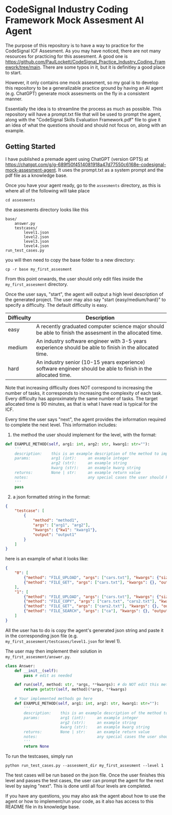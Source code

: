 # CodeSignal Industry Coding Framework Mock Assesment AI Agent

The purpose of this repository is to have a way to practice for the CodeSignal ICF Assesment. As you may have noticed, there are not many resources for practicing for this assesment. A good one is https://github.com/PaulLockett/CodeSignal_Practice_Industry_Coding_Framework/tree/main. There are some typos in it, but it is definitley a good place to start.

However, it only contains one mock assesment, so my goal is to develop this repository to be a generalizable practice ground by having an AI agent (e.g. ChatGPT) generate mock assesments on the fly in a consistent manner. 

Essentially the idea is to streamline the process as much as possible. This repository will have a prompt.txt file that will be used to prompt the agent, along with the "CodeSignal Skills Evaluation Framework.pdf" file to give it an idea of what the questions should and should not focus on, along with an example. 

## Getting Started

I have published a premade agent using ChatGPT (version GPT5) at https://chatgpt.com/g/g-689f50f4514081918a47d77550c6168e-codesignal-mock-assesment-agent.
It uses the prompt.txt as a system prompt and the pdf file as a knowledge base. 

Once you have your agent ready, go to the ```assesments``` directory, as this is where all of the following will take place

```shell
cd assesments
```

the assesments directory looks like this

```pgsq1
base/
    answer.py
    testcases/
        level1.json
        level2.json
        level3.json
        level4.json
run_test_cases.py
```

you will then need to copy the base folder to a new directory:

```shell
cp -r base my_first_assesment
```

From this point onwards, the user should only edit files inside the ```my_first_assesment``` directory. 

Once the user says, "start", the agent will output a high level description of the generated project. The user may also say "start {easy/medium/hard}" to specify a difficulty. The default difficulty is easy. 

| Difficulty | Description |
|------------|-------------|
| easy       | A recently graduated computer science major should be able to finish the assesment in the allocated time. |
| medium     | An industry software engineer with 3-5 years experience should be able to finish in the allocated time. |
| hard       | An industry senior (10-15 years experience) software engineer should be able to finish in the allocated time. |

Note that increasing difficulty does NOT correspond to increasing the number of tasks, it corresponds to
increasing the complexity of each task. Every difficulty has approximately the same number of tasks. The target allocated time is 90 minutes, as that is what I have read is typical for the ICF.

Every time the user says "next", the agent provides the information required to complete
the next level. This information includes:

1. the method the user should implement for the level, with the format:

```python
def EXAMPLE_METHOD(self, arg1: int, arg2: str, kwarg1: str=""):
    '''
    description:    this is an example description of the method to implement
    params:         arg1 (int):     an example integer
                    arg2 (str):     an example string
                    kwarg (str):    an example kwarg string
    returns:        None | str:     an example return value
    notes:                          any special cases the user should know about
    '''
    pass
```

2. a json formatted string in the format:

```json
{
    "testcase": [
        {
            "method": "method1", 
            "args": ["arg1", "arg2"], 
            "kwargs": {"kw1": "kwarg1"}, 
            "output": "output1"
        }
    ]
}
```

here is an example of what it looks like:

```json
{
    "0": [
        {"method": "FILE_UPLOAD", "args": ["cars.txt"], "kwargs": {"size": "200kb"}, "output": null},
        {"method": "FILE_GET", "args": ["cars.txt"], "kwargs": {}, "output": 200}
    ],
    "1": [
        {"method": "FILE_UPLOAD", "args": ["cars.txt"], "kwargs": {"size": "100kb"}, "output": null},
        {"method": "FILE_COPY", "args": ["cars.txt", "cars2.txt"], "kwargs": {}, "output": null},
        {"method": "FILE_GET", "args": ["cars2.txt"], "kwargs": {}, "output": 100},
        {"method": "FILE_SEARCH", "args": ["ca"], "kwargs": {}, "output": ["cars.txt", "cars2.txt"]}
    ]
}
```

All the user has to do is copy the agent's generated json string and paste it in the corresponding json file (e.g. ```my_first_assesment/testcases/level1.json``` for level 1). 

The user may then implement their solution in ```my_first_assesment/answer.py```. 

```python
class Answer:
    def __init__(self):
        pass # edit as needed

    def run(self, method: str, *args, **kwargs): # do NOT edit this method
        return getattr(self, method)(*args, **kwargs)

    # Your implemented methods go here
    def EXAMPLE_METHOD(self, arg1: int, arg2: str, kwarg1: str=""):
        '''
        description:    this is an example description of the method to implement
        params:         arg1 (int):     an example integer
                        arg2 (str):     an example string
                        kwarg (str):    an example kwarg string
        returns:        None | str:     an example return value
        notes:                          any special cases the user should know about
        '''
        return None
```

To run the testcases, simply run

```shell
python run_test_cases.py --assesment_dir my_first_assesment --level 1
```

The test cases will be run based on the json file. Once the user finishes this level and passes the test cases, the user can prompt the agent for the next level by saying "next". This is done until all four levels are completed. 

If you have any questions, you may also ask the agent about how to use the agent or how to implement/run your code, as it also has access to this README file in its knowledge base.